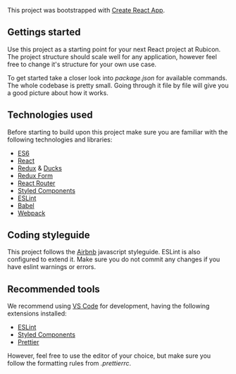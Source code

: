 This project was bootstrapped with [Create React App](https://github.com/facebookincubator/create-react-app).

## Gettings started

Use this project as a starting point for your next React project at Rubicon.
The project structure should scale well for any application, however feel free to change it's structure for your
own use case.

To get started take a closer look into _package.json_ for available commands.
The whole codebase is pretty small. Going through it file by file will give you a good picture about how it works.

## Technologies used

Before starting to build upon this project make sure you are familiar with the following technologies and libraries:

* [ES6](https://github.com/tamas-pap/workshop-es6)
* [React](https://reactjs.org/docs/)
* [Redux](https://redux.js.org/) & [Ducks](https://github.com/erikras/ducks-modular-redux)
* [Redux Form](https://redux-form.com/7.2.3/)
* [React Router](https://reacttraining.com/react-router/web/guides/philosophy)
* [Styled Components](https://www.styled-components.com/)
* [ESLint](https://eslint.org/)
* [Babel](https://babeljs.io/)
* [Webpack](https://webpack.js.org/)

## Coding styleguide

This project follows the [Airbnb](https://github.com/airbnb/javascript) javascript styleguide.
ESLint is also configured to extend it. Make sure you do not commit any changes if you have eslint warnings or errors.

## Recommended tools

We recommend using [VS Code](https://code.visualstudio.com/) for development, having the following extensions installed:

* [ESLint](https://marketplace.visualstudio.com/items?itemName=dbaeumer.vscode-eslint)
* [Styled Components](https://marketplace.visualstudio.com/items?itemName=jpoissonnier.vscode-styled-components)
* [Prettier](https://marketplace.visualstudio.com/items?itemName=esbenp.prettier-vscode)

However, feel free to use the editor of your choice, but make sure you follow the formatting rules from _.prettierrc_.
